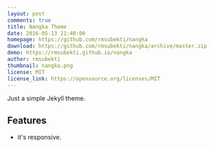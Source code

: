 ```yaml
---
layout: post
comments: true
title: Nangka Theme
date: 2016-05-13 21:40:00
homepage: https://github.com/rmsubekti/nangka
download: https://github.com/rmsubekti/nangka/archive/master.zip
demo: https://rmsubekti.github.io/nangka
author: rmsubekti
thumbnail: nangka.png
license: MIT
license_link: https://opensource.org/licenses/MIT
---
```


Just a simple Jekyll theme.

## Features

* it's responsive.
